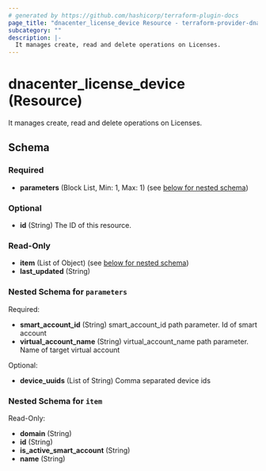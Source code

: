 ```yaml
---
# generated by https://github.com/hashicorp/terraform-plugin-docs
page_title: "dnacenter_license_device Resource - terraform-provider-dnacenter"
subcategory: ""
description: |-
  It manages create, read and delete operations on Licenses.
---
```


# dnacenter_license_device (Resource)

It manages create, read and delete operations on Licenses.



<!-- schema generated by tfplugindocs -->
## Schema

### Required

- **parameters** (Block List, Min: 1, Max: 1) (see [below for nested schema](#nestedblock--parameters))

### Optional

- **id** (String) The ID of this resource.

### Read-Only

- **item** (List of Object) (see [below for nested schema](#nestedatt--item))
- **last_updated** (String)

<a id="nestedblock--parameters"></a>
### Nested Schema for `parameters`

Required:

- **smart_account_id** (String) smart_account_id path parameter. Id of smart account
- **virtual_account_name** (String) virtual_account_name path parameter. Name of target virtual account

Optional:

- **device_uuids** (List of String) Comma separated device ids


<a id="nestedatt--item"></a>
### Nested Schema for `item`

Read-Only:

- **domain** (String)
- **id** (String)
- **is_active_smart_account** (String)
- **name** (String)


